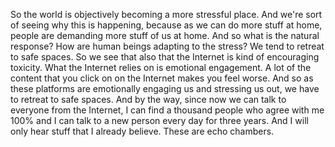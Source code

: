  So the world is objectively becoming a more stressful place. And we're sort of seeing why this is happening, because as we can do more stuff at home, people are demanding more stuff of us at home. And so what is the natural response? How are human beings adapting to the stress? We tend to retreat to safe spaces. So we see that also that the Internet is kind of encouraging toxicity. What the Internet relies on is emotional engagement. A lot of the content that you click on on the Internet makes you feel worse. And so as these platforms are emotionally engaging us and stressing us out, we have to retreat to safe spaces. And by the way, since now we can talk to everyone from the Internet, I can find a thousand people who agree with me 100% and I can talk to a new person every day for three years. And I will only hear stuff that I already believe. These are echo chambers.